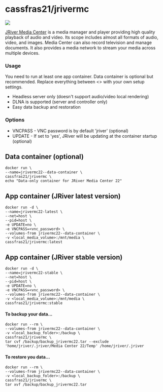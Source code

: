 # cassfras21/jrivermc

![](https://www.jriver.com/images/header/logo.png)

[JRiver Media Center](https://www.jriver.com/) is a media manager and player providing high quality playback of audio and video. Its scope includes almost all formats of audio, video, and images. Media Center can also record television and manage documents. It also provides a media network to stream your media across multiple devices.

### Usage
You need to run at least one app container. Data container is optional but recommended.
Replace everything between <> with your own setup settings.

* Headless server only (doesn't support audio/video local rendering) 
* DLNA is supported (server and controller only)
* Easy data backup and restoration

### Options
* VNCPASS - VNC password is by default 'jriver' (optional)
* UPDATE - If set to 'yes', JRiver will be updating at the container startup  (optional)

## Data container (optional)

```
docker run \
--name=jrivermc22--data-container \
cassfras21/jrivermc \
echo "Data-only container for JRiver Media Center 22"
```

## App container (JRiver latest version)

```
docker run -d \
--name=jrivermc22-latest \
--net=host \
--pid=host \
-e UPDATE=no \
-e VNCPASS=<vnc_password> \
--volumes-from jrivermc22--data-container \
-v <local_media_volume>:/mnt/media \
cassfras21/jrivermc:latest
```

## App container (JRiver stable version)

```
docker run -d \
--name=jrivermc22-stable \
--net=host \
--pid=host \
-e UPDATE=no \
-e VNCPASS=<vnc_password> \
--volumes-from jrivermc22--data-container \
-v <local_media_volume>:/mnt/media \
cassfras21/jrivermc:stable
```

#### To backup your data...

```
docker run --rm \
--volumes-from jrivermc22--data-container \
-v <local_backup_folder>:/backup \
cassfras21/jrivermc \
tar cvf /backup/backup_jrivermc22.tar --exclude 'home/jriver/.jriver/Media Center 22/Temp' /home/jriver/.jriver
```

#### To restore you data...

```
docker run --rm \
--volumes-from jrivermc22--data-container \
-v <local_backup_folder>:/backup \
cassfras21/jrivermc \
tar xvf /backup/backup_jrivermc22.tar
```
